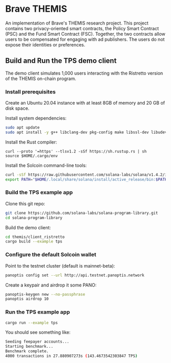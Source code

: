 # Brave THEMIS

An implementation of Brave's THEMIS research project. This project contains
two privacy-oriented smart contracts, the Policy Smart Contract (PSC) and
the Fund Smart Contract (FSC). Together, the two contracts allow users to
be compensated for engaging with ad publishers. The users do not expose
their identities or preferences.

## Build and Run the TPS demo client

The demo client simulates 1,000 users interacting with the Ristretto
version of the THEMIS on-chain program.

### Install prerequisites

Create an Ubuntu 20.04 instance with at least 8GB of memory and 20 GB of
disk space.

Install system dependencies:

```bash
sudo apt update
sudo apt install -y g++ libclang-dev pkg-config make libssl-dev libudev-dev
```

Install the Rust compiler:

```
curl --proto '=https' --tlsv1.2 -sSf https://sh.rustup.rs | sh
source $HOME/.cargo/env
```

Install the Solcoin command-line tools:

```bash
curl -sSf https://raw.githubusercontent.com/solana-labs/solana/v1.4.2/install/panoptis-install-init.sh | sh -s - v1.4.2
export PATH="$HOME/.local/share/solana/install/active_release/bin:$PATH"
```

### Build the TPS example app

Clone this git repo:

```bash
git clone https://github.com/solana-labs/solana-program-library.git
cd solana-program-library
```

Build the demo client:

```bash
cd themis/client_ristretto
cargo build --example tps
```

### Configure the default Solcoin wallet

Point to the testnet cluster (default is mainnet-beta):

```bash
panoptis config set --url http://api.testnet.panoptis.network
```

Create a keypair and airdrop it some PANO:

```bash
panoptis-keygen new --no-passphrase
panoptis airdrop 10
```

### Run the TPS example app

```bash
cargo run --example tps
```

You should see something like:

```bash
Seeding feepayer accounts...
Starting benchmark...
Benchmark complete.
4000 transactions in 27.880907273s (143.4673542303847 TPS)
```
